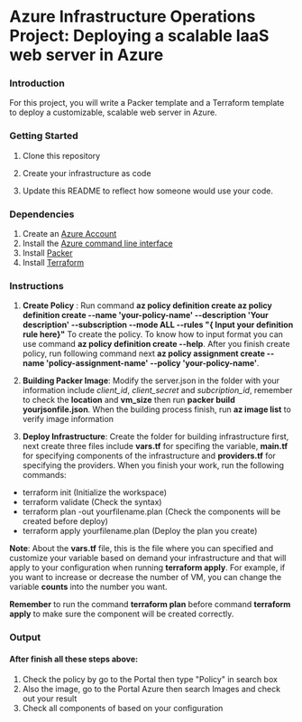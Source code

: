 # Azure Infrastructure Operations Project: Deploying a scalable IaaS web server in Azure

### Introduction
For this project, you will write a Packer template and a Terraform template to deploy a customizable, scalable web server in Azure.

### Getting Started
1. Clone this repository

2. Create your infrastructure as code

3. Update this README to reflect how someone would use your code.

### Dependencies
1. Create an [Azure Account](https://portal.azure.com) 
2. Install the [Azure command line interface](https://docs.microsoft.com/en-us/cli/azure/install-azure-cli?view=azure-cli-latest)
3. Install [Packer](https://www.packer.io/downloads)
4. Install [Terraform](https://www.terraform.io/downloads.html)

### Instructions
1. **Create Policy** : Run command **az policy definition create az policy definition create --name 'your-policy-name' --description 'Your description' --subscription <Your subscription> --mode ALL --rules "{ Input your definition rule here}"** To create the policy. To know how to input format you can use command **az policy definition create --help**. After you finish create policy, run following command next **az policy assignment create --name 'policy-assignment-name' --policy 'your-policy-name'**.

2. **Building Packer Image**: Modify the server.json in the folder with your information include *client_id*, *client_secret* and *subcription_id*, remember to check the **location** and **vm_size** then run **packer build yourjsonfile.json**. When the building process finish, run **az image list** to verify image information 

3. **Deploy Infrastructure**: Create the folder for building infrastructure first, next create three files include **vars.tf** for specifing the variable, **main.tf** for specifying components of the infrastructure and **providers.tf** for specifying the providers. When you finish your work, run the following commands:
- terraform init (Initialize the workspace)
- terraform validate (Check the syntax)
- terraform plan -out yourfilename.plan (Check the components will be created before deploy)
- terraform apply yourfilename.plan (Deploy the plan you create)

**Note**: About the **vars.tf** file, this is the file where you can specified and customize your variable based on demand your infrastructure and that will apply to your configuration when running **terraform apply**. For example, if you want to increase or decrease the number of VM, you can change the variable **counts** into the number you want.

**Remember**  to run the command **terraform plan** before command **terraform apply** to make sure the component will be created correctly. 

### Output
#### After finish all these steps above:
1. Check the policy by go to the Portal then type "Policy" in search box 
2. Also the image, go to the Portal Azure then search Images and check out your result
3. Check all components of based on your configuration  

